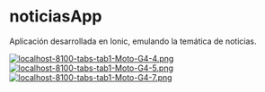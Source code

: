 # noticiasApp
Aplicación desarrollada en Ionic, emulando la temática de noticias. 

[![localhost-8100-tabs-tab1-Moto-G4-4.png](https://i.postimg.cc/j2kwxjTY/localhost-8100-tabs-tab1-Moto-G4-4.png)](https://postimg.cc/dZrtnwD5)
[![localhost-8100-tabs-tab1-Moto-G4-5.png](https://i.postimg.cc/sgWQzy0b/localhost-8100-tabs-tab1-Moto-G4-5.png)](https://postimg.cc/LJH6BdSV)
[![localhost-8100-tabs-tab1-Moto-G4-7.png](https://i.postimg.cc/k5dVXZ0G/localhost-8100-tabs-tab1-Moto-G4-7.png)](https://postimg.cc/87tkZyPg)
